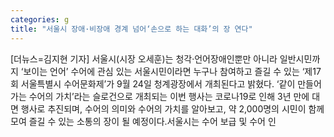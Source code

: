 ```yaml
---
categories: g
title: "서울시 장애·비장애 경계 넘어‘손으로 하는 대화’의 장 연다"
---
```

[더뉴스=김지현 기자] 서울시(시장 오세훈)는 청각·언어장애인뿐만 아니라 일반시민까지 ‘보이는 언어’ 수어에 관심 있는 서울시민이라면 누구나 참여하고 즐길 수 있는 ‘제17회 서울특별시 수어문화제’가 9월 24일 청계광장에서 개최된다고 밝혔다.																‘같이 만들어가는 수어의 가치’라는 슬로건으로 개최되는 이번 행사는 코로나19로 인해 3년 만에 대면 행사로 추진되며, 수어의 의미와 수어의 가치를 알아보고, 약 2,000명의 시민이 함께 모여 즐길 수 있는 소통의 장이 될 예정이다.서울시는 수어 보급 및 수어 인